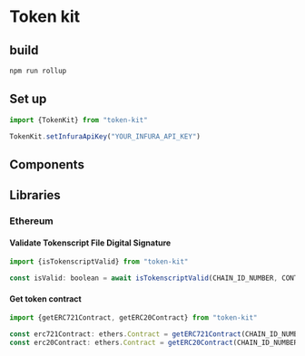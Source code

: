 # Token kit

## build

```sh
npm run rollup
```

## Set up

```js
import {TokenKit} from "token-kit"

TokenKit.setInfuraApiKey("YOUR_INFURA_API_KEY")
```

## Components

## Libraries

### Ethereum

#### Validate Tokenscript File Digital Signature

```js
import {isTokenscriptValid} from "token-kit"

const isValid: boolean = await isTokenscriptValid(CHAIN_ID_NUMBER, CONTRACT_ADDRESS)
```

#### Get token contract

```js
import {getERC721Contract, getERC20Contract} from "token-kit"

const erc721Contract: ethers.Contract = getERC721Contract(CHAIN_ID_NUMBER, CONTRACT_ADDRESS)
const erc20Contract: ethers.Contract = getERC20Contract(CHAIN_ID_NUMBER, CONTRACT_ADDRESS)
```